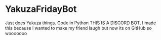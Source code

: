 # YakuzaFridayBot
Just does Yakuza things. Code in Python
THIS IS A DISCORD BOT, I made this because I wanted to make my friend laugh but now its on GitHub so wooooooo
